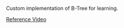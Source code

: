 Custom implementation of B-Tree for learning.

[Reference Video](https://www.youtube.com/watch?v=K1a2Bk8NrYQ)